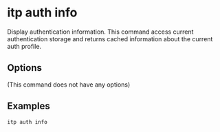 # itp auth info

Display authentication information. This command access current authentication storage and returns cached information about the current auth profile.

## Options

(This command does not have any options)

## Examples

```bash
itp auth info
```